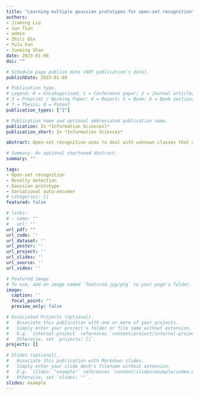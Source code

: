 ```yaml
---
title: "Learning multiple gaussian prototypes for open-set recognition"
authors:
- Jiaming Liu
- Jun Tian
- admin
- Zhili Qin
- Yulu Fan
- Junming Shao
date: 2023-01-08
doi: ""

# Schedule page publish date (NOT publication's date).
publishDate: 2023-01-08

# Publication type.
# Legend: 0 = Uncategorized; 1 = Conference paper; 2 = Journal article;
# 3 = Preprint / Working Paper; 4 = Report; 5 = Book; 6 = Book section;
# 7 = Thesis; 8 = Patent
publication_types: ["2"]

# Publication name and optional abbreviated publication name.
publication: In *Information Sciencesl*
publication_short: In *Information Sciences*

abstract: Open-set recognition aims to deal with unknown classes that do not exist in the training phase. The key is to learn effective latent feature representations for classifying the already known classes as well as detecting new emerging ones. In this paper, we learn multiple Gaussian prototypes to better represent the complex classes distribution in both generative and discriminative ways. With the generative constraint, the latent variables of the same class clusters compactly around the corresponding Gaussian prototypes, preserving extra space for the samples of unknown classes. The discriminative constraint separates the Gaussian prototypes of different classes, which further improves the discrimination capability for the known classes. Importantly, the entire framework can be directly derived from the Bayesian inference, thus providing theoretical support for open-set recognition. Experimental results of different datasets verify the reliability and effectiveness of the proposed method. Our code is available at https://github. com/LiuJMzzZ/MGPL.

# Summary. An optional shortened abstract.
summary: ""

tags:
- Open-set recognition
- Novelty detection
- Gaussian prototype
- Variational auto-encoder
# categories: []
featured: false

# links:
# - name: ""
#   url: ""
url_pdf: ""
url_code: ''
url_dataset: ''
url_poster: ''
url_project: ''
url_slides: ''
url_source: ''
url_video: ''

# Featured image
# To use, add an image named `featured.jpg/png` to your page's folder. 
image:
  caption: ''
  focal_point: ""
  preview_only: false

# Associated Projects (optional).
#   Associate this publication with one or more of your projects.
#   Simply enter your project's folder or file name without extension.
#   E.g. `internal-project` references `content/project/internal-project/index.md`.
#   Otherwise, set `projects: []`.
projects: []

# Slides (optional).
#   Associate this publication with Markdown slides.
#   Simply enter your slide deck's filename without extension.
#   E.g. `slides: "example"` references `content/slides/example/index.md`.
#   Otherwise, set `slides: ""`.
slides: example
---
```


